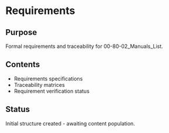 # Requirements

## Purpose
Formal requirements and traceability for 00-80-02_Manuals_List.

## Contents
- Requirements specifications
- Traceability matrices
- Requirement verification status

## Status
Initial structure created - awaiting content population.
